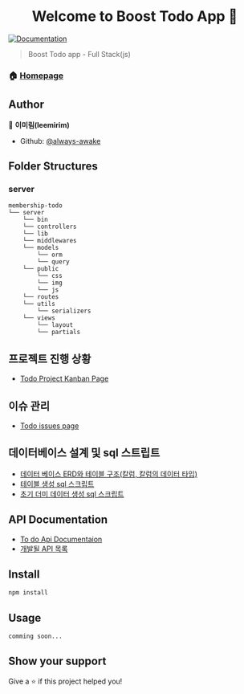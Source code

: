 <h1 align="center">Welcome to Boost Todo App 👋</h1>
<p>
  <a href="comming soon.." target="_blank">
    <img alt="Documentation" src="https://img.shields.io/badge/documentation-yes-brightgreen.svg" />
  </a>
</p>

> Boost Todo app - Full Stack(js)

### 🏠 [Homepage]()

## Author
👤 **이미림(leemirim)**
* Github: [@always-awake](https://github.com/always-awake)

## Folder Structures
### server
```
membership-todo
└── server
    └── bin
    └── controllers
    └── lib
    └── middlewares
    └── models
        └── orm
        └── query
    └── public
        └── css
        └── img
        └── js
    └── routes
    └── utils
        └── serializers
    └── views
        └── layout
        └── partials
```

## 프로젝트 진행 상황 
- [Todo Project Kanban Page](https://github.com/always-awake/membership-todo/projects)

## 이슈 관리
- [Todo issues page](https://github.com/always-awake/membership-todo/issues)

## 데이터베이스 설계 및 sql 스트립트
* [데이터 베이스 ERD와 테이블 구조(칼럼, 칼럼의 데이터 타입)](https://github.com/always-awake/membership-todo/tree/ss54/doc/db)
* [테이블 생성 sql 스크립트](https://github.com/always-awake/membership-todo/blob/ss54/doc/db/db_schema.sql)
* [초기 더미 데이터 생성 sql 스크립트](https://github.com/always-awake/membership-todo/blob/ss54/doc/db/db_schema.sql)

## API Documentation
* [To do Api Documentaion](https://github.com/always-awake/membership-todo/tree/ss54/doc/api)
* [개발될 API 목록](https://github.com/always-awake/membership-todo/blob/ss54/doc/api/makelist.md)

## Install
```sh
npm install
```

## Usage
```sh
comming soon...
```

## Show your support
Give a ⭐️ if this project helped you!
